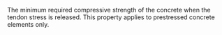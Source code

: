 ﻿The minimum required compressive strength of the concrete when the tendon stress is released. This property applies to prestressed concrete elements only.

